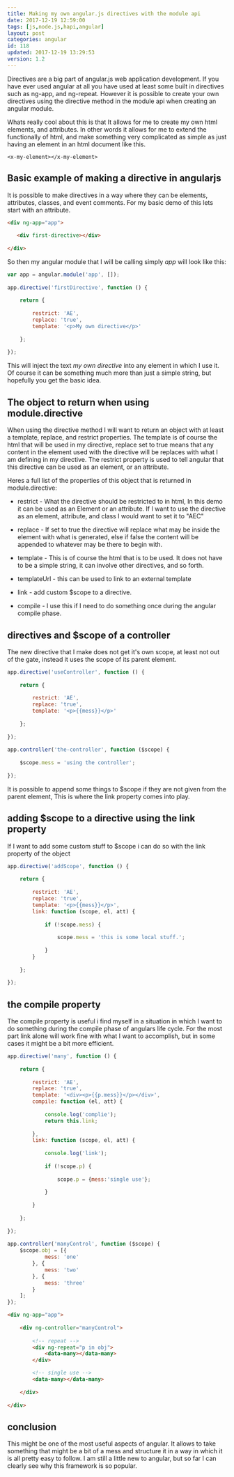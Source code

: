 ```yaml
---
title: Making my own angular.js directives with the module api
date: 2017-12-19 12:59:00
tags: [js,node.js,hapi,angular]
layout: post
categories: angular
id: 118
updated: 2017-12-19 13:29:53
version: 1.2
---
```


Directives are a big part of angular.js web application development. If you have ever used angular at all you have used at least some built in directives such as ng-app, and ng-repeat. However it is possible to create your own directives using the directive method in the module api when creating an angular module.

<!-- more -->

Whats really cool about this is that It allows for me to create my own html elements, and attributes. In other words it allows for me to extend the functionally of html, and make something very complicated as simple as just having an element in an html document like this.

```
<x-my-element></x-my-element>
```

## Basic example of making a directive in angularjs

It is possible to make directives in a way where they can be elements, attributes, classes, and event comments. For my basic demo of this lets start with an attribute.

```html
<div ng-app="app">
 
   <div first-directive></div>
 
</div>
```

So then my angular module that I will be calling simply _app_ will look like this:

```js
var app = angular.module('app', []);
 
app.directive('firstDirective', function () {
 
    return {
 
        restrict: 'AE',
        replace: 'true',
        template: '<p>My own directive</p>'
 
    };
 
});
```

This will inject the text _my own directive_ into any element in which I use it. Of course it can be something much more than just a simple string, but hopefully you get the basic idea.

## The object to return when using module.directive

When using the directive method I will want to return an object with at least a template, replace, and restrict properties. The template is of course the html that will be used in my directive, replace set to true means that any content in the element used with the directive will be replaces with what I am defining in my directive. The restrict property is used to tell angular that this directive can be used as an element, or an attribute.

Heres a full list of the properties of this object that is returned in module.directive:

* restrict - What the directive should be restricted to in html, In this demo it can be used as an Element or an attribute. If I want to use the directive as an element, attribute, and class I would want to set it to "AEC"

* replace - If set to true the directive will replace what may be inside the element with what is generated, else if false the content will be appended to whatever may be there to begin with.

* template - This is of course the html that is to be used. It does not have to be a simple string, it can involve other directives, and so forth.

* templateUrl - this can be used to link to an external template

* link - add custom $scope to a directive.

* compile - I use this if I need to do something once during the angular compile phase.

## directives and $scope of a controller

The new directive that I make does not get it's own scope, at least not out of the gate, instead it uses the scope of its parent element.

```js
app.directive('useController', function () {
 
    return {
 
        restrict: 'AE',
        replace: 'true',
        template: '<p>{{mess}}</p>'
 
    };
 
});
 
app.controller('the-controller', function ($scope) {
 
    $scope.mess = 'using the controller';
 
});
```

It is possible to append some things to $scope if they are not given from the parent element, This is where the link property comes into play.

## adding $scope to a directive using the link property

If I want to add some custom stuff to $scope i can do so with the link property of the object

```js
app.directive('addScope', function () {
 
    return {
 
        restrict: 'AE',
        replace: 'true',
        template: '<p>{{mess}}</p>',
        link: function (scope, el, att) {
 
            if (!scope.mess) {
 
                scope.mess = 'this is some local stuff.';
 
            }
        }
 
    };
 
});
```

## the compile property

The compile property is useful i find myself in a situation in which I want to do something during the compile phase of angulars life cycle. For the most part link alone will work fine with what I want to accomplish, but in some cases it might be a bit more efficient.

```js
app.directive('many', function () {
 
    return {
 
        restrict: 'AE',
        replace: 'true',
        template: '<div><p>{{p.mess}}</p></div>',
        compile: function (el, att) {
 
            console.log('complie');
            return this.link;
 
        },
        link: function (scope, el, att) {
 
            console.log('link');
 
            if (!scope.p) {
 
                scope.p = {mess:'single use'};
 
            }
 
        }
 
    };
 
});
 
app.controller('manyControl', function ($scope) {
    $scope.obj = [{
            mess: 'one'
        }, {
            mess: 'two'
        }, {
            mess: 'three'
        }
    ];
});
```

```html
<div ng-app="app">
 
    <div ng-controller="manyControl">
 
        <!-- repeat -->
        <div ng-repeat="p in obj">
            <data-many></data-many>
        </div>

        <!-- single use -->
        <data-many></data-many>
 
    </div>
 
</div>
```

## conclusion

This might be one of the most useful aspects of angular. It allows to take something that might be a bit of a mess and structure it in a way in which it is all pretty easy to follow. I am still a little new to angular, but so far I can clearly see why this framework is so popular.